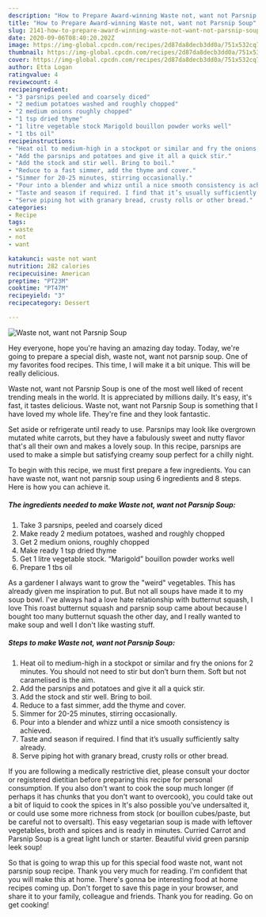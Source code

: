 ```yaml
---
description: "How to Prepare Award-winning Waste not, want not Parsnip Soup"
title: "How to Prepare Award-winning Waste not, want not Parsnip Soup"
slug: 2141-how-to-prepare-award-winning-waste-not-want-not-parsnip-soup
date: 2020-09-06T08:40:20.202Z
image: https://img-global.cpcdn.com/recipes/2d87da8decb3dd0a/751x532cq70/waste-not-want-not-parsnip-soup-recipe-main-photo.jpg
thumbnail: https://img-global.cpcdn.com/recipes/2d87da8decb3dd0a/751x532cq70/waste-not-want-not-parsnip-soup-recipe-main-photo.jpg
cover: https://img-global.cpcdn.com/recipes/2d87da8decb3dd0a/751x532cq70/waste-not-want-not-parsnip-soup-recipe-main-photo.jpg
author: Etta Logan
ratingvalue: 4
reviewcount: 4
recipeingredient:
- "3 parsnips peeled and coarsely diced"
- "2 medium potatoes washed and roughly chopped"
- "2 medium onions roughly chopped"
- "1 tsp dried thyme"
- "1 litre vegetable stock Marigold bouillon powder works well"
- "1 tbs oil"
recipeinstructions:
- "Heat oil to medium-high in a stockpot or similar and fry the onions for 2 minutes. You should not need to stir but don’t burn them. Soft but not caramelised is the aim."
- "Add the parsnips and potatoes and give it all a quick stir."
- "Add the stock and stir well. Bring to boil."
- "Reduce to a fast simmer, add the thyme and cover."
- "Simmer for 20-25 minutes, stirring occasionally."
- "Pour into a blender and whizz until a nice smooth consistency is achieved."
- "Taste and season if required. I find that it’s usually sufficiently salty already."
- "Serve piping hot with granary bread, crusty rolls or other bread."
categories:
- Recipe
tags:
- waste
- not
- want

katakunci: waste not want 
nutrition: 282 calories
recipecuisine: American
preptime: "PT23M"
cooktime: "PT47M"
recipeyield: "3"
recipecategory: Dessert

---
```



![Waste not, want not Parsnip Soup](https://img-global.cpcdn.com/recipes/2d87da8decb3dd0a/751x532cq70/waste-not-want-not-parsnip-soup-recipe-main-photo.jpg)

Hey everyone, hope you're having an amazing day today. Today, we're going to prepare a special dish, waste not, want not parsnip soup. One of my favorites food recipes. This time, I will make it a bit unique. This will be really delicious.

Waste not, want not Parsnip Soup is one of the most well liked of recent trending meals in the world. It is appreciated by millions daily. It's easy, it's fast, it tastes delicious. Waste not, want not Parsnip Soup is something that I have loved my whole life. They're fine and they look fantastic.

Set aside or refrigerate until ready to use. Parsnips may look like overgrown mutated white carrots, but they have a fabulously sweet and nutty flavor that&#39;s all their own and makes a lovely soup. In this recipe, parsnips are used to make a simple but satisfying creamy soup perfect for a chilly night.


To begin with this recipe, we must first prepare a few ingredients. You can have waste not, want not parsnip soup using 6 ingredients and 8 steps. Here is how you can achieve it.

<!--inarticleads1-->

##### The ingredients needed to make Waste not, want not Parsnip Soup:

1. Take 3 parsnips, peeled and coarsely diced
1. Make ready 2 medium potatoes, washed and roughly chopped
1. Get 2 medium onions, roughly chopped
1. Make ready 1 tsp dried thyme
1. Get 1 litre vegetable stock. “Marigold” bouillon powder works well
1. Prepare 1 tbs oil


As a gardener I always want to grow the &#34;weird&#34; vegetables. This has already given me inspiration to put. But not all soups have made it to my soup bowl. I&#39;ve always had a love hate relationship with butternut squash, I love This roast butternut squash and parsnip soup came about because I bought too many butternut squash the other day, and I really wanted to make soup and well I don&#39;t like wasting stuff. 

<!--inarticleads2-->

##### Steps to make Waste not, want not Parsnip Soup:

1. Heat oil to medium-high in a stockpot or similar and fry the onions for 2 minutes. You should not need to stir but don’t burn them. Soft but not caramelised is the aim.
1. Add the parsnips and potatoes and give it all a quick stir.
1. Add the stock and stir well. Bring to boil.
1. Reduce to a fast simmer, add the thyme and cover.
1. Simmer for 20-25 minutes, stirring occasionally.
1. Pour into a blender and whizz until a nice smooth consistency is achieved.
1. Taste and season if required. I find that it’s usually sufficiently salty already.
1. Serve piping hot with granary bread, crusty rolls or other bread.


If you are following a medically restrictive diet, please consult your doctor or registered dietitian before preparing this recipe for personal consumption. If you also don&#39;t want to cook the soup much longer (if perhaps it has chunks that you don&#39;t want to overcook), you could take out a bit of liquid to cook the spices in It&#39;s also possible you&#39;ve undersalted it, or could use some more richness from stock (or bouillon cubes/paste, but be careful not to oversalt). This easy vegetarian soup is made with leftover vegetables, broth and spices and is ready in minutes. Curried Carrot and Parsnip Soup is a great light lunch or starter. Beautiful vivid green parsnip leek soup! 

So that is going to wrap this up for this special food waste not, want not parsnip soup recipe. Thank you very much for reading. I'm confident that you will make this at home. There's gonna be interesting food at home recipes coming up. Don't forget to save this page in your browser, and share it to your family, colleague and friends. Thank you for reading. Go on get cooking!
